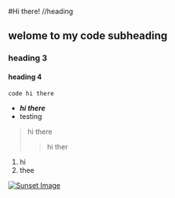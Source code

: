 

#Hi there! //heading
## welome to my code subheading
### heading 3
#### heading 4


`code
hi there
`

- ***hi there***
- testing


> hi there
  >> hi ther


1. hi 
2. thee

[![Sunset Image](https://images.pexels.com/photos/3998365/pexels-photo-3998365.png?auto=compress&cs=tinysrgb&w=1260&h=750&dpr=1)](https:/www.oogle.com)
